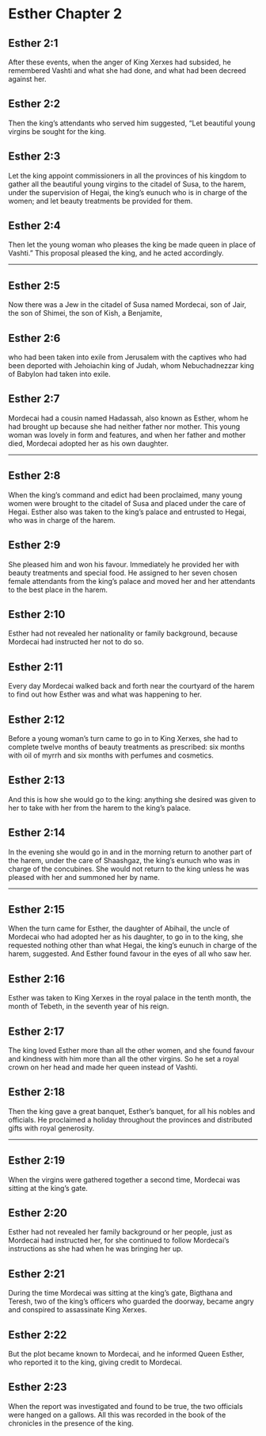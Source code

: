 # Esther Chapter 2

## Esther 2:1

After these events, when the anger of King Xerxes had subsided, he remembered Vashti and what she had done, and what had been decreed against her.

## Esther 2:2

Then the king’s attendants who served him suggested, “Let beautiful young virgins be sought for the king.

## Esther 2:3

Let the king appoint commissioners in all the provinces of his kingdom to gather all the beautiful young virgins to the citadel of Susa, to the harem, under the supervision of Hegai, the king’s eunuch who is in charge of the women; and let beauty treatments be provided for them.

## Esther 2:4

Then let the young woman who pleases the king be made queen in place of Vashti.” This proposal pleased the king, and he acted accordingly.

---

## Esther 2:5

Now there was a Jew in the citadel of Susa named Mordecai, son of Jair, the son of Shimei, the son of Kish, a Benjamite,

## Esther 2:6

who had been taken into exile from Jerusalem with the captives who had been deported with Jehoiachin king of Judah, whom Nebuchadnezzar king of Babylon had taken into exile.

## Esther 2:7

Mordecai had a cousin named Hadassah, also known as Esther, whom he had brought up because she had neither father nor mother. This young woman was lovely in form and features, and when her father and mother died, Mordecai adopted her as his own daughter.

---

## Esther 2:8

When the king’s command and edict had been proclaimed, many young women were brought to the citadel of Susa and placed under the care of Hegai. Esther also was taken to the king’s palace and entrusted to Hegai, who was in charge of the harem.

## Esther 2:9

She pleased him and won his favour. Immediately he provided her with beauty treatments and special food. He assigned to her seven chosen female attendants from the king’s palace and moved her and her attendants to the best place in the harem.

## Esther 2:10

Esther had not revealed her nationality or family background, because Mordecai had instructed her not to do so.

## Esther 2:11

Every day Mordecai walked back and forth near the courtyard of the harem to find out how Esther was and what was happening to her.

## Esther 2:12

Before a young woman’s turn came to go in to King Xerxes, she had to complete twelve months of beauty treatments as prescribed: six months with oil of myrrh and six months with perfumes and cosmetics.

## Esther 2:13

And this is how she would go to the king: anything she desired was given to her to take with her from the harem to the king’s palace.

## Esther 2:14

In the evening she would go in and in the morning return to another part of the harem, under the care of Shaashgaz, the king’s eunuch who was in charge of the concubines. She would not return to the king unless he was pleased with her and summoned her by name.

---

## Esther 2:15

When the turn came for Esther, the daughter of Abihail, the uncle of Mordecai who had adopted her as his daughter, to go in to the king, she requested nothing other than what Hegai, the king’s eunuch in charge of the harem, suggested. And Esther found favour in the eyes of all who saw her.

## Esther 2:16

Esther was taken to King Xerxes in the royal palace in the tenth month, the month of Tebeth, in the seventh year of his reign.

## Esther 2:17

The king loved Esther more than all the other women, and she found favour and kindness with him more than all the other virgins. So he set a royal crown on her head and made her queen instead of Vashti.

## Esther 2:18

Then the king gave a great banquet, Esther’s banquet, for all his nobles and officials. He proclaimed a holiday throughout the provinces and distributed gifts with royal generosity.

---

## Esther 2:19

When the virgins were gathered together a second time, Mordecai was sitting at the king’s gate.

## Esther 2:20

Esther had not revealed her family background or her people, just as Mordecai had instructed her, for she continued to follow Mordecai’s instructions as she had when he was bringing her up.

## Esther 2:21

During the time Mordecai was sitting at the king’s gate, Bigthana and Teresh, two of the king’s officers who guarded the doorway, became angry and conspired to assassinate King Xerxes.

## Esther 2:22

But the plot became known to Mordecai, and he informed Queen Esther, who reported it to the king, giving credit to Mordecai.

## Esther 2:23

When the report was investigated and found to be true, the two officials were hanged on a gallows. All this was recorded in the book of the chronicles in the presence of the king.
